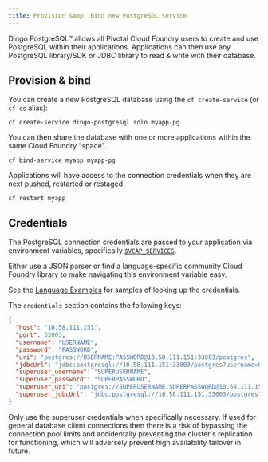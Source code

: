 ```yaml
---
title: Provision &amp; bind new PostgreSQL service
---
```


Dingo PostgreSQL™ allows all Pivotal Cloud Foundry users to create and use PostgreSQL within their applications. Applications can then use any PostgreSQL library/SDK or JDBC library to read & write with their database.

## <a id="provision"></a>Provision & bind

You can create a new PostgreSQL database using the `cf create-service` (or `cf cs` alias):

```
cf create-service dingo-postgresql solo myapp-pg
```

You can then share the database with one or more applications within the same Cloud Foundry "space".

```
cf bind-service myapp myapp-pg
```

Applications will have access to the connection credentials when they are next pushed, restarted or restaged.

```
cf restart myapp
```

## <a id="credentials"></a>Credentials

The PostgreSQL connection credentials are passed to your application via environment variables, specifically [`$VCAP_SERVICES`](https://docs.cloudfoundry.org/devguide/deploy-apps/environment-variable.html#VCAP-SERVICES).

Either use a JSON parser or find a language-specific community Cloud Foundry library to make navigating this environment variable easy.

See the [Language Examples](lang-examples.html) for samples of looking up the credentials.

The `credentials` section contains the following keys:

```json
{
  "host": "10.58.111.151",
  "port": 33003,
  "username": "USERNAME",
  "password": "PASSWORD",
  "uri": "postgres://USERNAME:PASSWORD@10.58.111.151:33003/postgres",
  "jdbcUrl": "jdbc:postgresql://10.58.111.151:33003/postgres?username=USERNAME\u0026password=PASSWORD",
  "superuser_username": "SUPERUSERNAME",
  "superuser_password": "SUPERPASSWORD",
  "superuser_uri": "postgres://SUPERUSERNAME:SUPERPASSWORD@10.58.111.151:33003/postgres",
  "superuser_jdbcUrl": "jdbc:postgresql://10.58.111.151:33003/postgres?username=SUPERUSERNAME\u0026password=SUPERPASSWORD"
}
```

Only use the superuser credentials when specifically necessary. If used for general database client connections then there is a risk of bypassing the connection pool limits and accidentally preventing the cluster's replication for functioning, which will adversely prevent high availability failover in future.
